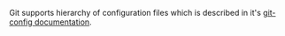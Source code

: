 Git supports hierarchy of configuration files which is described in it's
[git-config documentation](https://git-scm.com/docs/git-config#FILES).
